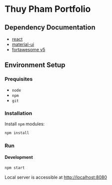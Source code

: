 # Thuy Pham Portfolio

## Dependency Documentation

- [react](https://facebook.github.io/react/docs/hello-world.html)
- [material-ui](https://material-ui-1dab0.firebaseapp.com/getting-started/usage/)
- [fortawesome v5](https://github.com/FortAwesome/react-fontawesome)

## Environment Setup

### Prequisites

- `node`
- `npm`
- `git`

### Installation

Install `npm` modules:

```bash
npm install
```

### Run

#### Development
```bash
npm start
```
Local server is accessible at [http://localhost:8080](http://localhost:8080)